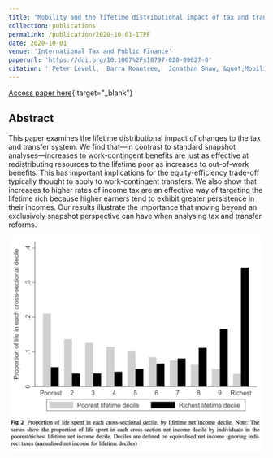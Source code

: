 ```yaml
---
title: "Mobility and the lifetime distributional impact of tax and transfer reforms"
collection: publications
permalink: /publication/2020-10-01-ITPF
date: 2020-10-01
venue: 'International Tax and Public Finance'
paperurl: 'https://doi.org/10.1007%2Fs10797-020-09627-0'
citation: ' Peter Levell,  Barra Roantree,  Jonathan Shaw, &quot;Mobility and the lifetime distributional impact of tax and transfer reforms.&quot; International Tax and Public Finance, 2020.'
---
```

[Access paper here](https://doi.org/10.1007%2Fs10797-020-09627-0){:target="_blank"}

## Abstract
This paper examines the lifetime distributional impact of changes to the tax and transfer system. We find that—in contrast to standard snapshot analyses—increases to work-contingent benefits are just as effective at redistributing resources to the lifetime poor as increases to out-of-work benefits. This has important implications for the equity-efficiency trade-off typically thought to apply to work-contingent transfers. We also show that increases to higher rates of income tax are an effective way of targeting the lifetime rich because higher earners tend to exhibit greater persistence in their incomes. Our results illustrate the importance that moving beyond an exclusively snapshot perspective can have when analysing tax and transfer reforms.


![figure](/files/figures/2020-itpf-fig2.png)
